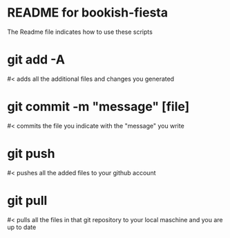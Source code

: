 # README for bookish-fiesta
The Readme file indicates how to use these scripts

# git add -A 
#< adds all the additional files and changes you generated 
# git commit -m "message" [file] 
#< commits the file you indicate with the "message" you write
# git push 
#< pushes all the added files to your github account
# git pull
#< pulls all the files in that git repository to your local maschine and you are up to date
